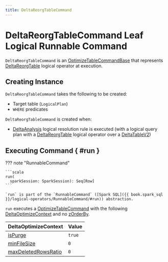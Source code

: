 ```yaml
---
title: DeltaReorgTableCommand
---
```


# DeltaReorgTableCommand Leaf Logical Runnable Command

`DeltaReorgTableCommand` is an [OptimizeTableCommandBase](../optimize/OptimizeTableCommandBase.md) that represents [DeltaReorgTable](DeltaReorgTable.md) logical operator at execution.

## Creating Instance

`DeltaReorgTableCommand` takes the following to be created:

* <span id="target"> Target table (`LogicalPlan`)
* <span id="predicates"> `WHERE` predicates

`DeltaReorgTableCommand` is created when:

* [DeltaAnalysis](../../DeltaAnalysis.md) logical resolution rule is executed (with a logical query plan with a [DeltaReorgTable](DeltaReorgTable.md) logical operator over a [DeltaTableV2](../../DeltaTableV2.md))

## Executing Command { #run }

??? note "RunnableCommand"

    ```scala
    run(
      sparkSession: SparkSession): Seq[Row]
    ```

    `run` is part of the `RunnableCommand` ([Spark SQL]({{ book.spark_sql }}/logical-operators/RunnableCommand/#run)) abstraction.

`run` executes a [OptimizeTableCommand](../optimize/OptimizeTableCommand.md) with the following [DeltaOptimizeContext](../optimize/DeltaOptimizeContext.md) and no [zOrderBy](../optimize/OptimizeTableCommand.md#zOrderBy).

DeltaOptimizeContext | Value
---------------------|------
 [isPurge](../optimize/DeltaOptimizeContext.md#isPurge) | `true`
 [minFileSize](../optimize/DeltaOptimizeContext.md#minFileSize) | `0`
 [maxDeletedRowsRatio](../optimize/DeltaOptimizeContext.md#maxDeletedRowsRatio) | `0`
